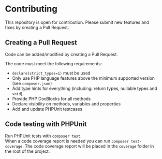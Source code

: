 # Contributing

This repository is open for contribution. Please submit new features and fixes by creating a Pull Request.

## Creating a Pull Request

Code can be added/modified by creating a Pull Request.  

The code must meet the following requirements:
- `declare(strict_types=1)` must be used
- Only use PHP language features above the minimum supported version (see `composer.json`)
- Add type hints for everything (including: return types, nullable types and `void`)
- Provide PHP DocBlocks for all methods
- Declare visibility on methods, variables and properties
- Add and update PHPUnit testcases

## Code testing with PHPUnit

Run PHPUnit tests with `composer test`.  
When a code coverage report is needed you can run `composer test-coverage`. The code coverage report will be placed in the `coverage` folder in the root of the project.
